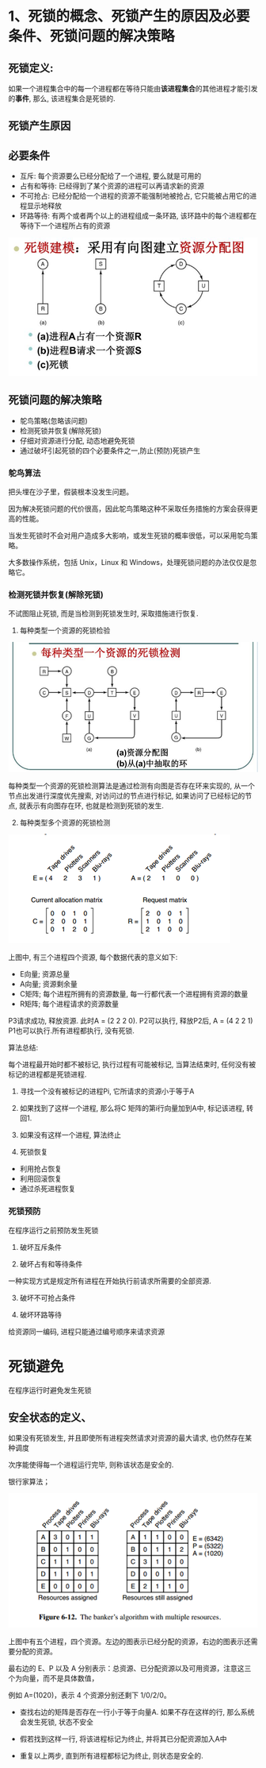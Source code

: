 # 1、死锁的概念、死锁产生的原因及必要条件、死锁问题的解决策略

## 死锁定义:

如果一个进程集合中的每一个进程都在等待只能由**该进程集合**的其他进程才能引发的**事件**,
那么, 该进程集合是死锁的.

## 死锁产生原因

## 必要条件

- 互斥: 每个资源要么已经分配给了一个进程, 要么就是可用的
- 占有和等待: 已经得到了某个资源的进程可以再请求新的资源
- 不可抢占: 已经分配给一个进程的资源不能强制地被抢占, 它只能被占用它的进程显示地释放
- 环路等待: 有两个或者两个以上的进程组成一条环路, 该环路中的每个进程都在等待下一个进程所占有的资源

![](pic/死锁建模.jpg)

## 死锁问题的解决策略

- 鸵鸟策略(忽略该问题)
- 检测死锁并恢复(解除死锁)
- 仔细对资源进行分配, 动态地避免死锁
- 通过破坏引起死锁的四个必要条件之一,防止(预防)死锁产生


### 鸵鸟算法

把头埋在沙子里，假装根本没发生问题。

因为解决死锁问题的代价很高，因此鸵鸟策略这种不采取任务措施的方案会获得更高的性能。

当发生死锁时不会对用户造成多大影响，或发生死锁的概率很低，可以采用鸵鸟策略。

大多数操作系统，包括 Unix，Linux 和 Windows，处理死锁问题的办法仅仅是忽略它。

### 检测死锁并恢复(解除死锁)

不试图阻止死锁, 而是当检测到死锁发生时, 采取措施进行恢复.

1. 每种类型一个资源的死锁检验

![alt 资源分配图](pic/资源分配图.jpg)

每种类型一个资源的死锁检测算法是通过检测有向图是否存在环来实现的, 从一个节点出发进行深度优先搜索, 对访问过的节点进行标记, 
如果访问了已经标记的节点, 就表示有向图存在环, 也就是检测到死锁的发生.

2. 每种类型多个资源的死锁检测

![alt 多个资源](pic/每种类型多个资源的死锁检测.png)

上图中, 有三个进程四个资源, 每个数据代表的意义如下:

- E向量; 资源总量
- A向量; 资源剩余量
- C矩阵; 每个进程所拥有的资源数量, 每一行都代表一个进程拥有资源的数量
- R矩阵; 每个进程请求的资源数量

P3请求成功, 释放资源. 此时A = (2 2 2 0). P2可以执行, 释放P2后, A = (4 2 2 1)
P1也可以执行.所有进程都执行, 没有死锁.

算法总结:

每个进程最开始时都不被标记, 执行过程有可能被标记, 当算法结束时, 任何没有被标记的进程都是死锁进程.

1. 寻找一个没有被标记的进程Pi, 它所请求的资源小于等于A

2. 如果找到了这样一个进程, 那么将C 矩阵的第i行向量加到A中, 标记该进程, 转回1.

3. 如果没有这样一个进程, 算法终止

3. 死锁恢复
- 利用抢占恢复
- 利用回滚恢复
- 通过杀死进程恢复

### 死锁预防
在程序运行之前预防发生死锁

1. 破坏互斥条件

2. 破坏占有和等待条件

一种实现方式是规定所有进程在开始执行前请求所需要的全部资源.

3. 破坏不可抢占条件

4. 破坏环路等待

给资源同一编码, 进程只能通过编号顺序来请求资源


# 死锁避免

在程序运行时避免发生死锁

## 安全状态的定义、

如果没有死锁发生, 并且即使所有进程突然请求对资源的最大请求, 也仍然存在某种调度

次序能使得每一个进程运行完毕, 则称该状态是安全的.

银行家算法；

![alt 多个资源的银行家算法](pic/多个资源的银行家算法.png)

上图中有五个进程，四个资源。左边的图表示已经分配的资源，右边的图表示还需要分配的资源。

最右边的 E、P 以及 A 分别表示：总资源、已分配资源以及可用资源，注意这三个为向量，而不是具体数值，

例如 A=(1020)，表示 4 个资源分别还剩下 1/0/2/0。

- 查找右边的矩阵是否存在一行小于等于向量A. 如果不存在这样的行, 那么系统会发生死锁, 状态不安全

- 假若找到这样一行, 将该进程标记为终止, 并将其已分配资源加入A中

- 重复以上两步, 直到所有进程都标记为终止, 则状态是安全的.

